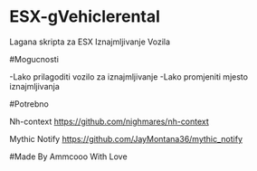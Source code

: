# ESX-gVehiclerental
Lagana skripta za ESX Iznajmljivanje Vozila



#Mogucnosti

-Lako prilagoditi vozilo za iznajmljivanje
-Lako promjeniti mjesto iznajmljivanja



#Potrebno

Nh-context https://github.com/nighmares/nh-context

Mythic Notify https://github.com/JayMontana36/mythic_notify




#Made By Ammcooo With Love
